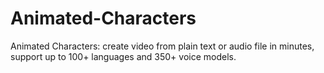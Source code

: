 # Animated-Characters
Animated Characters: create video from plain text or audio file in minutes, support up to 100+ languages and 350+ voice models.
